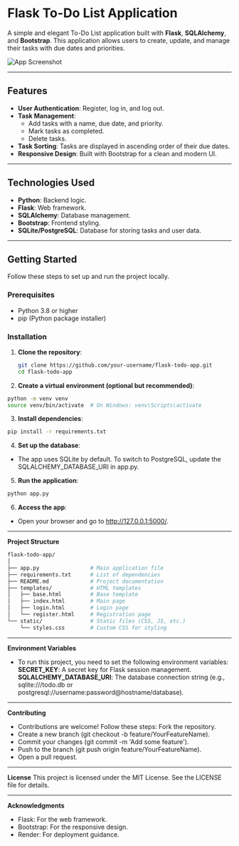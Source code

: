 # Flask To-Do List Application

A simple and elegant To-Do List application built with **Flask**, **SQLAlchemy**, and **Bootstrap**. This application allows users to create, update, and manage their tasks with due dates and priorities.

![App Screenshot](https://via.placeholder.com/800x600?text=To-Do+List+App+Screenshot)

---

## Features

- **User Authentication**: Register, log in, and log out.
- **Task Management**:
  - Add tasks with a name, due date, and priority.
  - Mark tasks as completed.
  - Delete tasks.
- **Task Sorting**: Tasks are displayed in ascending order of their due dates.
- **Responsive Design**: Built with Bootstrap for a clean and modern UI.

---

## Technologies Used

- **Python**: Backend logic.
- **Flask**: Web framework.
- **SQLAlchemy**: Database management.
- **Bootstrap**: Frontend styling.
- **SQLite/PostgreSQL**: Database for storing tasks and user data.

---

## Getting Started

Follow these steps to set up and run the project locally.

### Prerequisites

- Python 3.8 or higher
- pip (Python package installer)

### Installation

1. **Clone the repository**:
   ```bash
   git clone https://github.com/your-username/flask-todo-app.git
   cd flask-todo-app

2. **Create a virtual environment (optional but recommended)**:

  ```bash
  python -m venv venv
  source venv/bin/activate  # On Windows: venv\Scripts\activate
 ```
3. **Install dependencies**:
  ```bash
  pip install -r requirements.txt
```
4. **Set up the database**:
- The app uses SQLite by default. To switch to PostgreSQL, update the SQLALCHEMY_DATABASE_URI in app.py.

5. **Run the application**:
  ```bash
  python app.py
```
6. **Access the app**:
- Open your browser and go to http://127.0.0.1:5000/.

---

**Project Structure**
```bash
flask-todo-app/
│
├── app.py                # Main application file
├── requirements.txt      # List of dependencies
├── README.md             # Project documentation
├── templates/            # HTML templates
│   ├── base.html         # Base template
│   ├── index.html        # Main page
│   ├── login.html        # Login page
│   └── register.html     # Registration page
└── static/               # Static files (CSS, JS, etc.)
    └── styles.css        # Custom CSS for styling
```

---

**Environment Variables**
- To run this project, you need to set the following environment variables:
**SECRET_KEY**: A secret key for Flask session management.
**SQLALCHEMY_DATABASE_URI**: The database connection string (e.g., sqlite:///todo.db or postgresql://username:password@hostname/database).

---

**Contributing**
- Contributions are welcome! Follow these steps:
Fork the repository.
- Create a new branch (git checkout -b feature/YourFeatureName).
- Commit your changes (git commit -m 'Add some feature').
- Push to the branch (git push origin feature/YourFeatureName).
- Open a pull request.

--- 

**License**
This project is licensed under the MIT License. See the LICENSE file for details.

---

**Acknowledgments**
- Flask: For the web framework.
- Bootstrap: For the responsive design.
- Render: For deployment guidance.
